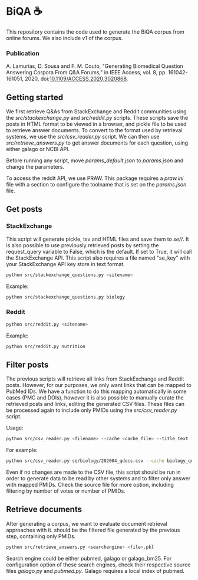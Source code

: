 # BiQA ☕

This repository contains the code used to generate the BiQA corpus from online forums.
We also include v1 of the corpus.

### Publication

A. Lamurias, D. Sousa and F. M. Couto, "Generating Biomedical Question Answering Corpora From Q&A Forums," in IEEE Access, vol. 8, pp. 161042-161051, 2020, doi:[10.1109/ACCESS.2020.3020868](https://doi.org/10.1109/ACCESS.2020.3020868).

## Getting started

We first retrieve Q&As from StackExchange and Reddit communities using the 
*src/stackexchange.py* and *src/reddit.py* scripts.
These scripts save the posts in HTML format to be viewed in a browser, and pickle file
to be used to retrieve answer documents.
To convert to the format used by retrieval systems, we use the *src/csv_reader.py* script.
We can then use *src/retrieve_answers.py* to get answer documents for each question,
using either galago or NCBI API.

Before running any script, move *params_default.json* to *params.json* and change the
parameters.

To access the reddit API, we use PRAW. This package requires a *praw.ini* file 
with a section to configure the toolname that is set on the *params.json* file.


## Get posts

### StackExchange

This script will generate pickle, tsv and HTML files and save them to *se/<sitename>/*.
It is also possible to use previously retrieved posts by setting the request_query
variable to False, which is the default.
If set to True, it will call the StackExchange API.
This script also requires a file named "se_key" with your StackExchange API key store
in text format.

```bash
python src/stackexchange_questions.py <sitename>
```

Example:

```bash
python src/stackexchange_questions.py biology
```

### Reddit

```bash
python src/reddit.py <sitename>
```

Example:

```bash
python src/reddit.py nutrition
```


## Filter posts

The previous scripts will retrieve all links from StackExchange and Reddit posts.
However, for our purposes, we only want links that can be mapped to PubMed IDs.
We have a function to do this mapping automatically in some cases (PMC and DOIs),
however it is also possible to manually curate the retrieved posts and links, editing 
the generated CSV files.
These files can be processed again to include only PMIDs using the *src/csv_reader.py*
script.

Usage:

```bash
python src/csv_reader.py <filename> --cache <cache_file> --title_text --body_text
```

For example:

```bash
python src/csv_reader.py se/biology/202004_qdocs.csv --cache biology_questions_cache.json --title_text --body_text
```

Even if no changes are made to the CSV file, this script should be run in order to
generate data to be read by other systems and to filter only answer with mapped PMIDs.
Check the source file for more option, including filtering by number of votes or number of
PMIDs.

## Retrieve documents

After generating a corpus, we want to evaluate document retrieval approaches with it.
<file> should be the filtered file generated by the previous step, containing only PMIDs.

```bash
python src/retrieve_answers.py <searchengine> <file>.pkl 
```

Search engine could be either pubmed, galago or galago_bm25. For configuration option of these search engines,
check their respective source files *galago.py* and *pubmed.py*. Galago requires a local index of pubmed. 




